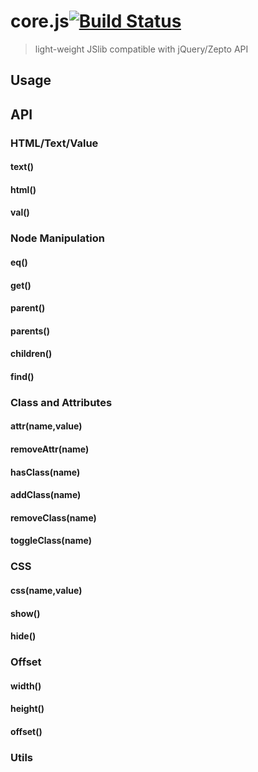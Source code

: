 core.js[![Build Status](https://travis-ci.org/devWayne/core.js.svg?branch=master)](https://travis-ci.org/devWayne/core.js)
============
> light-weight JSlib compatible with jQuery/Zepto API

## Usage

## API

### HTML/Text/Value

#### text()

#### html()

#### val()

### Node Manipulation

#### eq()

#### get()

#### parent()

#### parents()

#### children()

#### find()



### Class and Attributes

#### attr(name,value)

#### removeAttr(name)

#### hasClass(name)

#### addClass(name)

#### removeClass(name)

#### toggleClass(name)

### CSS

#### css(name,value)

#### show()

#### hide() 

### Offset

#### width()

#### height()

#### offset()

### Utils
